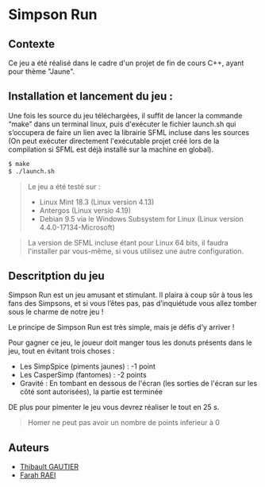 # Simpson Run

## Contexte

Ce jeu a été réalisé dans le cadre d'un projet de fin de cours C++, ayant pour thème "Jaune".

## Installation et lancement du jeu :

Une fois les source du jeu téléchargées, il suffit de lancer la commande “make”
dans un terminal linux, puis d'exécuter le fichier launch.sh qui s’occupera de
faire un lien avec la librairie SFML incluse dans les sources (On peut exécuter
directement l'exécutable projet créé lors de la compilation si SFML est déjà
installé sur la machine en global).

```sh
$ make
$ ./launch.sh
```


> Le jeu a été testé sur :
> - Linux Mint 18.3 (Linux version 4.13)
> - Antergos (Linux versio 4.19)
> - Debian 9.5 via le Windows Subsystem for Linux (Linux version 4.4.0-17134-Microsoft)

> La version de SFML incluse étant pour Linux 64 bits, il faudra l'installer par vous-même, si vous utilisez une autre configuration.

## Descritption du jeu

Simpson Run est un jeu amusant et stimulant. Il plaira à coup sûr à tous les fans des Simpsons, et si vous l’êtes pas, pas d’inquiétude vous allez tomber sous le charme de notre jeu !

Le principe de Simpson Run est très simple, mais je défis d’y arriver !

Pour gagner ce jeu, le joueur doit manger tous les donuts présents dans le jeu, tout en évitant trois choses :
- Les SimpSpice (piments jaunes) : -1 point
- Les CasperSimp (fantomes) : -2 points
- Gravité : En  tombant en dessous de l'écran (les sorties de l'écran sur les côté sont autorisées), la partie est terminée

DE plus pour pimenter le jeu vous devrez réaliser le tout en 25 s.

> Homer ne peut pas avoir un nombre de points inferieur à 0

## Auteurs
- [Thibault GAUTIER](https://github.com/Tybau)
- [Farah RAEI](https://github.com/FarahRaei)
